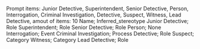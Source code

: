 Prompt items: 
Junior Detective, Superintendent, Senior Detective, Person, Interrogation, Criminal Investigation, Detective, Suspect, Witness, Lead Detective, 
amout of items: 10
 Name; Inferred_stereotype
Junior Detective; Role
Superintendent; Role
Senior Detective; Role
Person; None
Interrogation; Event
Criminal Investigation; Process
Detective; Role
Suspect; Category
Witness; Category
Lead Detective; Role

